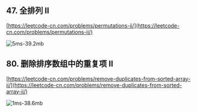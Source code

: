 

## 47. 全排列 II

[https://leetcode-cn.com/problems/permutations-ii/](https://leetcode-cn.com/problems/permutations-ii/)

![5ms-39.2mb](/images/leetcode-047_1.png)


## 80. 删除排序数组中的重复项 II
[https://leetcode-cn.com/problems/remove-duplicates-from-sorted-array-ii/](https://leetcode-cn.com/problems/remove-duplicates-from-sorted-array-ii/)

![1ms-38.6mb](/images/leetcode-80_1.png)
